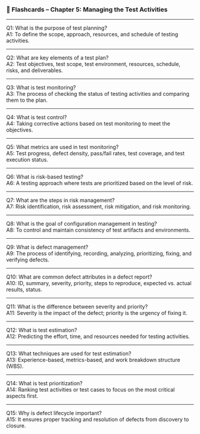 ### 🧠 Flashcards – Chapter 5: Managing the Test Activities

----------

Q1: What is the purpose of test planning?  
A1: To define the scope, approach, resources, and schedule of testing activities.

----------

Q2: What are key elements of a test plan?  
A2: Test objectives, test scope, test environment, resources, schedule, risks, and deliverables.

----------

Q3: What is test monitoring?  
A3: The process of checking the status of testing activities and comparing them to the plan.

----------

Q4: What is test control?  
A4: Taking corrective actions based on test monitoring to meet the objectives.

----------

Q5: What metrics are used in test monitoring?  
A5: Test progress, defect density, pass/fail rates, test coverage, and test execution status.

----------

Q6: What is risk-based testing?  
A6: A testing approach where tests are prioritized based on the level of risk.

----------

Q7: What are the steps in risk management?  
A7: Risk identification, risk assessment, risk mitigation, and risk monitoring.

----------

Q8: What is the goal of configuration management in testing?  
A8: To control and maintain consistency of test artifacts and environments.

----------

Q9: What is defect management?  
A9: The process of identifying, recording, analyzing, prioritizing, fixing, and verifying defects.

----------

Q10: What are common defect attributes in a defect report?  
A10: ID, summary, severity, priority, steps to reproduce, expected vs. actual results, status.

----------

Q11: What is the difference between severity and priority?  
A11: Severity is the impact of the defect; priority is the urgency of fixing it.

----------

Q12: What is test estimation?  
A12: Predicting the effort, time, and resources needed for testing activities.

----------

Q13: What techniques are used for test estimation?  
A13: Experience-based, metrics-based, and work breakdown structure (WBS).

----------

Q14: What is test prioritization?  
A14: Ranking test activities or test cases to focus on the most critical aspects first.

----------

Q15: Why is defect lifecycle important?  
A15: It ensures proper tracking and resolution of defects from discovery to closure.
